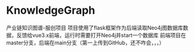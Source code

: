 # KnowledgeGraph
产业链知识图谱-服创项目
项目使用了flask框架作为后端读取Neo4j图数据库数据，反馈给vue3.x前端，运行时需要打开Neo4j并start一个数据库
前端项目在master分支，后端在main分支（第一上传到GitHub，还不咋会，，，）
